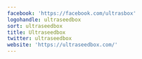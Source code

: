 ```yaml
---
facebook: 'https://facebook.com/ultrasbox'
logohandle: ultraseedbox
sort: ultraseedbox
title: Ultraseedbox
twitter: ultraseedbox
website: 'https://ultraseedbox.com/'
---
```


